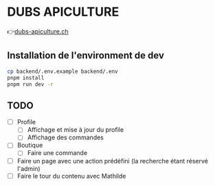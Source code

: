 # DUBS APICULTURE

👉[dubs-apiculture.ch](https://dubs-apiculture.ch/)

## Installation de l'environment de dev

```sh
cp backend/.env.example backend/.env
pnpm install
pnpm run dev -r
```

## TODO

- [ ] Profile
  - [ ] Affichage et mise à jour du profile
  - [ ] Affichage des commandes
- [ ] Boutique
  - [ ] Faire une commande
- [ ] Faire un page avec une action prédéfini (la recherche étant réservé l'admin)
- [ ] Faire le tour du contenu avec Mathilde
